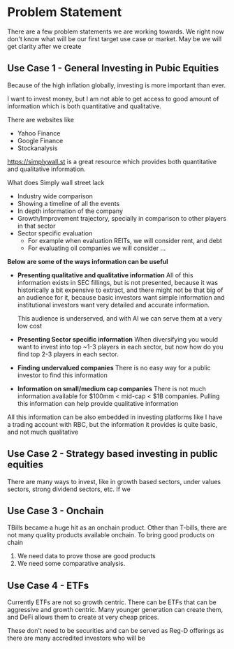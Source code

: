 # Problem Statement
There are a few problem statements we are working towards. We right now don't know what will be our first target
use case or market. May be we will get clarity after we create

## Use Case 1 - General Investing in Pubic Equities

Because of the high inflation globally, investing is more important than ever.

I want to invest money, but I am not able to get access to good amount of information which is both quantitative and
qualitative.

There are websites like
- Yahoo Finance
- Google Finance
- Stockanalysis

https://simplywall.st is a great resource which provides both quantitative and qualitative information.

What does Simply wall street lack
- Industry wide comparison
- Showing a timeline of all the events
- In depth information of the company
- Growth/Improvement trajectory, specially in comparison to other players in that sector
- Sector specific evaluation
    - For example when evaluation REITs, we will consider rent, and debt
    - For evaluating oil companies we will consider ...


**Below are some of the ways information can be useful**

- **Presenting qualitative and qualitative information**
  All of this information exists in SEC fillings, but is not presented, because it was historically a bit expensive
  to extract, and there might not be that big of an audience for it, because basic investors want simple information
  and institutional investors want very detailed and accurate information.
  
  This audience is underserved, and with AI we can serve them at a very low cost

- **Presenting Sector specific information**
  When diversifying you would want to invest into top ~1-3 players in each sector, but now how do you find top 2-3
  players in each sector.

- **Finding undervalued companies**
  There is no easy way for a public investor to find this information

- **Information on small/medium cap companies**
  There is not much information available for $100mm < mid-cap < $1B companies. Pulling this information can help
  provide qualitative information


All this information can be also embedded in investing platforms like I have a trading account with RBC, but the
information it provides is quite basic, and not much qualitative

## Use Case 2 - Strategy based investing in public equities
There are many ways to invest, like in growth based sectors, under values sectors, strong dividend sectors, etc.
If we

## Use Case 3 - Onchain
TBills became a huge hit as an onchain product. Other than T-bills, there are not many quality products available
onchain. To bring good products on chain
1. We need data to prove those are good products
2. We need some comparative analysis.

## Use Case 4 - ETFs
Currently ETFs are not so growth centric. There can be ETFs that can be aggressive and growth centric. Many
younger generation can create them, and DeFi allows them to create at very cheap prices.

These don't need to be securities and can be served as Reg-D offerings as there are many accredited investors who
will be 
